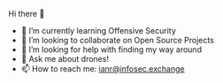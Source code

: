 Hi there 👋
- 🌱 I’m currently learning Offensive Security
- 👯 I’m looking to collaborate on Open Source Projects
- 🤔 I’m looking for help with finding my way around
- 💬 Ask me about drones!
- 📫 How to reach me: ianr@infosec.exchange
